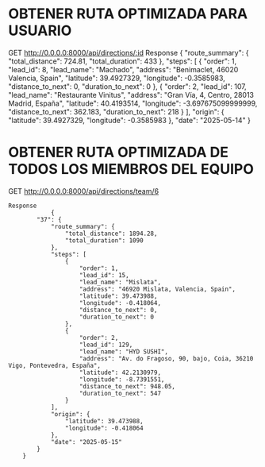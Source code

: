 #                                                            OBTENER RUTA OPTIMIZADA PARA USUARIO

GET http://0.0.0.0:8000/api/directions/:id
    Response
        {
            "route_summary": {
                "total_distance": 724.81,
                "total_duration": 433
            },
            "steps": [
                {
                    "order": 1,
                    "lead_id": 8,
                    "lead_name": "Machado",
                    "address": "Benimaclet, 46020 Valencia, Spain",
                    "latitude": 39.4927329,
                    "longitude": -0.3585983,
                    "distance_to_next": 0,
                    "duration_to_next": 0
                },
                {
                    "order": 2,
                    "lead_id": 107,
                    "lead_name": "Restaurante Vinitus",
                    "address": "Gran Vía, 4, Centro, 28013 Madrid, España",
                    "latitude": 40.4193514,
                    "longitude": -3.697675099999999,
                    "distance_to_next": 362.183,
                    "duration_to_next": 218
                }
            ],
            "origin": {
                "latitude": 39.4927329,
                "longitude": -0.3585983
            },
            "date": "2025-05-14"
        }

#                                                OBTENER RUTA OPTIMIZADA DE TODOS LOS MIEMBROS DEL EQUIPO

GET http://0.0.0.0:8000/api/directions/team/6

    Response
                {
            "37": {
                "route_summary": {
                    "total_distance": 1894.28,
                    "total_duration": 1090
                },
                "steps": [
                    {
                        "order": 1,
                        "lead_id": 15,
                        "lead_name": "Mislata",
                        "address": "46920 Mislata, Valencia, Spain",
                        "latitude": 39.473988,
                        "longitude": -0.418064,
                        "distance_to_next": 0,
                        "duration_to_next": 0
                    },
                    {
                        "order": 2,
                        "lead_id": 129,
                        "lead_name": "HYD SUSHI",
                        "address": "Av. do Fragoso, 90, bajo, Coia, 36210 Vigo, Pontevedra, España",
                        "latitude": 42.2130979,
                        "longitude": -8.7391551,
                        "distance_to_next": 948.05,
                        "duration_to_next": 547
                    }
                ],
                "origin": {
                    "latitude": 39.473988,
                    "longitude": -0.418064
                },
                "date": "2025-05-15"
            }
        }